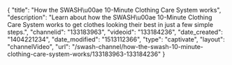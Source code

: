 {
    "title": "How the SWASH\u00ae 10-Minute Clothing Care System works",
    "description": "Learn about how the SWASH\u00ae 10-Minute Clothing Care System works to get clothes looking their best in just a few simple steps.",
    "channelid": "133183963",
    "videoid": "133184236",
    "date_created": "1404221234",
    "date_modified": "1513112366",
    "type": "captivate",
    "layout": "channelVideo",
    "url": "\/swash-channel\/how-the-swash-10-minute-clothing-care-system-works\/133183963-133184236"
}